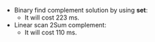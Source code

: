 * Binary find complement solution by using **set**:
	* It will cost 223 ms.
* Linear scan 2Sum complement:
	* It will cost 110 ms.
